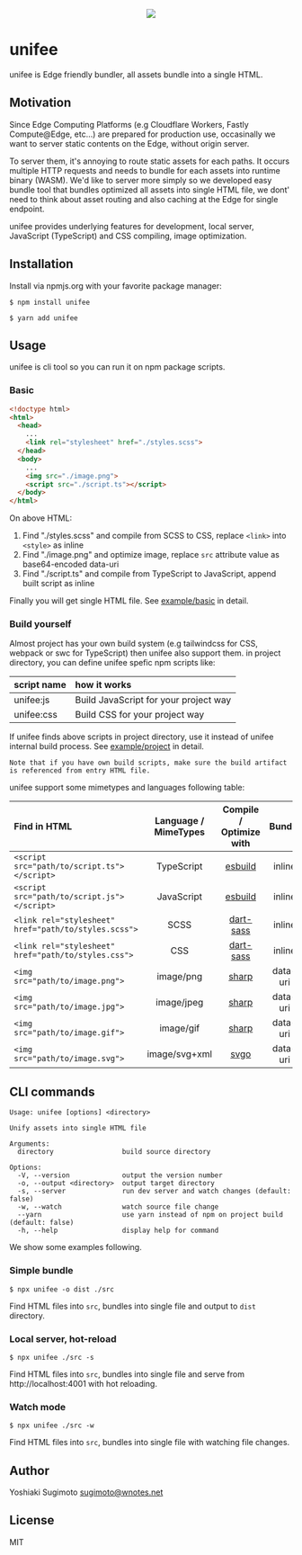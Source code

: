 <p align="center">
<img src="https://user-images.githubusercontent.com/1000401/215708088-88828821-1383-448c-adda-169a0812b094.svg">
</p>

# unifee
unifee is Edge friendly bundler, all assets bundle into a single HTML.

## Motivation

Since Edge Computing Platforms (e.g Cloudflare Workers, Fastly Compute@Edge, etc...) are prepared for production use, occasinally we want to server static contents on the Edge, without origin server.

To server them, it's annoying to route static assets for each paths. It occurs multiple HTTP requests and needs to bundle for each assets into runtime binary (WASM). We'd like to server more simply so we developed easy bundle tool that bundles optimized all assets into single HTML file, we dont' need to think about asset routing and also caching at the Edge for single endpoint.

unifee provides underlying features for development, local server, JavaScript (TypeScript) and CSS compiling, image optimization.

## Installation

Install via npmjs.org with your favorite package manager:

```shell
$ npm install unifee
```

```shell
$ yarn add unifee
```

## Usage

unifee is cli tool so you can run it on npm package scripts.

### Basic

```html
<!doctype html>
<html>
  <head>
    ...
    <link rel="stylesheet" href="./styles.scss">
  </head>
  <body>
    ...
    <img src="./image.png">
    <script src="./script.ts"></script>
  </body>
</html>
```

On above HTML:

1. Find "./styles.scss" and compile from SCSS to CSS, replace `<link>` into `<style>` as inline
2. Find "./image.png" and optimize image, replace `src` attribute value as base64-encoded data-uri
3. Find "./script.ts" and compile from TypeScript to JavaScript, append built script as inline

Finally you will get single HTML file.
See [example/basic](https://github.com/ysugimoto/unifee/tree/main/example/basic) in detail.

### Build yourself

Almost project has your own build system (e.g tailwindcss for CSS, webpack or swc for TypeScript) then unifee also support them.
in project directory, you can define unifee spefic npm scripts like:

| script name | how it works                          |
|:------------|:--------------------------------------|
| unifee:js   | Build JavaScript for your project way |
| unifee:css  | Build CSS for your project way        |

If unifee finds above scripts in project directory, use it instead of unifee internal build process.
See [example/project](https://github.com/ysugimoto/unifee/tree/main/example/project) in detail.

```
Note that if you have own build scripts, make sure the build artifact is referenced from entry HTML file.
```

unifee support some mimetypes and languages following table:

| Find in HTML                                         | Language / MimeTypes | Compile / Optimize with                      | Bundle   |
|:-----------------------------------------------------|:--------------------:|:--------------------------------------------:|:--------:|
| `<script src="path/to/script.ts"></script>`          | TypeScript           | [esbuild](https://esbuild.github.io/)        | inline   |
| `<script src="path/to/script.js"></script>`          | JavaScript           | [esbuild](https://esbuild.github.io/)        | inline   |
| `<link rel="stylesheet" href="path/to/styles.scss">` | SCSS                 | [dart-sass](https://sass-lang.com/dart-sass) | inline   |
| `<link rel="stylesheet" href="path/to/styles.css">`  | CSS                  | [dart-sass](https://sass-lang.com/dart-sass) | inline   |
| `<img src="path/to/image.png">`                      | image/png            | [sharp](https://sharp.pixelplumbing.com/)    | data-uri |
| `<img src="path/to/image.jpg">`                      | image/jpeg           | [sharp](https://sharp.pixelplumbing.com/)    | data-uri |
| `<img src="path/to/image.gif">`                      | image/gif            | [sharp](https://sharp.pixelplumbing.com/)    | data-uri |
| `<img src="path/to/image.svg">`                      | image/svg+xml        | [svgo](https://github.com/svg/svgo)          | data-uri |

## CLI commands

```shell
Usage: unifee [options] <directory>

Unify assets into single HTML file

Arguments:
  directory                 build source directory

Options:
  -V, --version             output the version number
  -o, --output <directory>  output target directory
  -s, --server              run dev server and watch changes (default: false)
  -w, --watch               watch source file change
  --yarn                    use yarn instead of npm on project build (default: false)
  -h, --help                display help for command
```

We show some examples following.


### Simple bundle

```shell
$ npx unifee -o dist ./src
```

Find HTML files into `src`, bundles into single file and output to `dist` directory.

### Local server, hot-reload

```shell
$ npx unifee ./src -s
```

Find HTML files into `src`, bundles into single file and serve from http://localhost:4001 with hot reloading.

### Watch mode

```shell
$ npx unifee ./src -w
```

Find HTML files into `src`, bundles into single file with watching file changes.

## Author

Yoshiaki Sugimoto <sugimoto@wnotes.net>

## License

MIT
